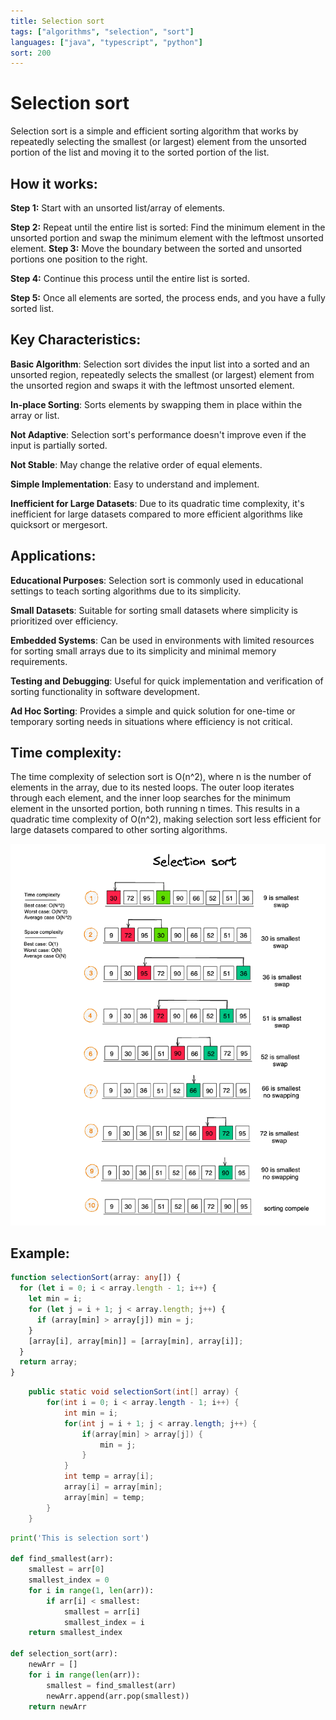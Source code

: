 ```yaml
---
title: Selection sort
tags: ["algorithms", "selection", "sort"]
languages: ["java", "typescript", "python"]
sort: 200
---
```


# Selection sort

Selection sort is a simple and efficient sorting algorithm that works by repeatedly selecting the smallest (or largest) element from the unsorted portion of the list and moving it to the sorted portion of the list.

## How it works:

**Step 1:** Start with an unsorted list/array of elements.

**Step 2:** Repeat until the entire list is sorted: Find the minimum element in the unsorted portion and swap the minimum element with the leftmost unsorted element.
**Step 3:** Move the boundary between the sorted and unsorted portions one position to the right.

**Step 4:** Continue this process until the entire list is sorted.

**Step 5:** Once all elements are sorted, the process ends, and you have a fully sorted list.

## Key Characteristics:

**Basic Algorithm**: Selection sort divides the input list into a sorted and an unsorted region, repeatedly selects the smallest (or largest) element from the unsorted region and swaps it with the leftmost unsorted element.

**In-place Sorting**: Sorts elements by swapping them in place within the array or list.

**Not Adaptive**: Selection sort's performance doesn't improve even if the input is partially sorted.

**Not Stable**: May change the relative order of equal elements.

**Simple Implementation**: Easy to understand and implement.

**Inefficient for Large Datasets**: Due to its quadratic time complexity, it's inefficient for large datasets compared to more efficient algorithms like quicksort or mergesort.

## Applications:

**Educational Purposes**: Selection sort is commonly used in educational settings to teach sorting algorithms due to its simplicity.

**Small Datasets**: Suitable for sorting small datasets where simplicity is prioritized over efficiency.

**Embedded Systems**: Can be used in environments with limited resources for sorting small arrays due to its simplicity and minimal memory requirements.

**Testing and Debugging**: Useful for quick implementation and verification of sorting functionality in software development.

**Ad Hoc Sorting**: Provides a simple and quick solution for one-time or temporary sorting needs in situations where efficiency is not critical.

## Time complexity:

The time complexity of selection sort is O(n^2), where n is the number of elements in the array, due to its nested loops. The outer loop iterates through each element, and the inner loop searches for the minimum element in the unsorted portion, both running n times. This results in a quadratic time complexity of O(n^2), making selection sort less efficient for large datasets compared to other sorting algorithms.

![Selection sort](https://raw.githubusercontent.com/AndersDeath/holy-theory/main/images/selection-sort.png)

## Example:

```typescript
function selectionSort(array: any[]) {
  for (let i = 0; i < array.length - 1; i++) {
    let min = i;
    for (let j = i + 1; j < array.length; j++) {
      if (array[min] > array[j]) min = j;
    }
    [array[i], array[min]] = [array[min], array[i]];
  }
  return array;
}
```

<!-- ignore start -->

```java
	public static void selectionSort(int[] array) {
		for(int i = 0; i < array.length - 1; i++) {
			int min = i;
			for(int j = i + 1; j < array.length; j++) {
				if(array[min] > array[j]) {
					min = j;
				}
			}
			int temp = array[i];
			array[i] = array[min];
			array[min] = temp;
		}
	}
```

```python
print('This is selection sort')

def find_smallest(arr):
    smallest = arr[0]
    smallest_index = 0
    for i in range(1, len(arr)):
        if arr[i] < smallest:
            smallest = arr[i]
            smallest_index = i
    return smallest_index

def selection_sort(arr):
    newArr = []
    for i in range(len(arr)):
        smallest = find_smallest(arr)
        newArr.append(arr.pop(smallest))
    return newArr

```

<!-- ignore end -->
